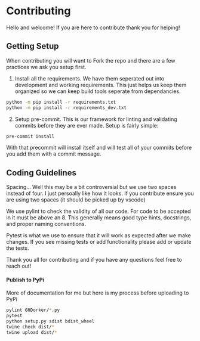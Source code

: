 # Contributing

Hello and welcome! If you are here to contribute thank you for helping!

## Getting Setup

When contributing you will want to Fork the repo and there are a few practices we ask you setup first.

1. Install all the requirements. We have them seperated out into development and working requirements. This just helps us keep them organized so we can keep build tools seperate from dependancies.
```bash
python -m pip install -r requirements.txt
python -m pip install -r requirements_dev.txt
```

2. Setup pre-commit. This is our framework for linting and validating commits before they are ever made. Setup is fairly simple:

```bash
pre-commit install
```

With that precommit will install itself and will test all of your commits before you add them with a commit message.


## Coding Guidelines

Spacing... Well this may be a bit controversial but we use two spaces instead of four. I just persoally like how it looks. If you contribute ensure you are using two spaces (it should be picked up by vscode)

We use pylint to check the validity of all our code. For code to be accepted in it must be above an 8. This generally means good type hints, docstrings, and proper naming conventions.

Pytest is what we use to ensure that it will work as expected after we make changes. If you see missing tests or add functionality please add or update the tests.

Thank you all for contributing and if you have any questions feel free to reach out!

#### Publish to PyPi

More of documentation for me but here is my process before uploading to PyPi
```bash
pylint GHDorker/*.py
pytest
python setup.py sdist bdist_wheel
twine check dist/*
twine upload dist/*
```
